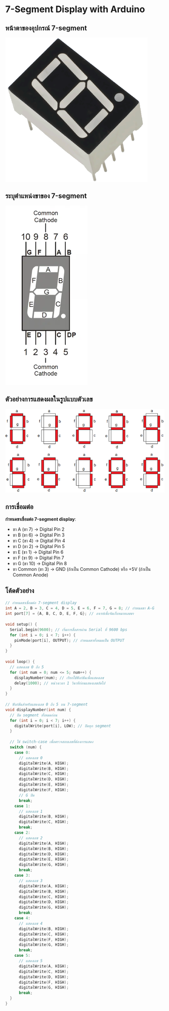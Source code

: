 # 7-Segment Display with Arduino

## หน้าตาของอุปกรณ์ 7-segment
![LED 7-Segment](files/img/hardwarebro.png)

## ระบุตำแหน่งขาของ 7-segment

![Pin Layout](files/img/7seg_withleg.png)

## ตัวอย่างการแสดงผลในรูปแบบตัวเลข
![LED 7-Segment](files/img/Seven-segment-display.png)

## การเชื่อมต่อ
**กำหนดขาเชื่อมต่อ 7-segment display**:
   - ขา A (ขา 7) → Digital Pin 2
   - ขา B (ขา 6) → Digital Pin 3
   - ขา C (ขา 4) → Digital Pin 4
   - ขา D (ขา 2) → Digital Pin 5
   - ขา E (ขา 1) → Digital Pin 6
   - ขา F (ขา 9) → Digital Pin 7
   - ขา G (ขา 10) → Digital Pin 8
   - ขา Common (ขา 3) → GND (ถ้าเป็น Common Cathode) หรือ +5V (ถ้าเป็น Common Anode)

## โค้ดตัวอย่าง

```c++
// กำหนดขาเชื่อมต่อ 7-segment display
int A = 2, B = 3, C = 4, D = 5, E = 6, F = 7, G = 8; // กำหนดขา A-G
int port[7] = {A, B, C, D, E, F, G}; // อาเรย์เพื่อจัดเก็บหมายเลขขา

void setup() {
  Serial.begin(9600); // เริ่มการสื่อสารผ่าน Serial ที่ 9600 bps
  for (int i = 0; i < 7; i++) {
    pinMode(port[i], OUTPUT); // กำหนดขาทั้งหมดเป็น OUTPUT
  }
}

void loop() {
  // แสดงเลข 0 ถึง 5
  for (int num = 0; num <= 5; num++) {
    displayNumber(num); // เรียกใช้ฟังก์ชันเพื่อแสดงเลข
    delay(1000); // หน่วงเวลา 1 วินาทีก่อนแสดงเลขถัดไป
  }
}

// ฟังก์ชันสำหรับแสดงเลข 0 ถึง 5 บน 7-segment
void displayNumber(int num) {
  // ปิด segment ทั้งหมดก่อน
  for (int i = 0; i < 7; i++) {
    digitalWrite(port[i], LOW); // ปิดทุก segment
  }

  // ใช้ switch-case เพื่อตรวจสอบเลขที่ต้องการแสดง
  switch (num) {
    case 0:
      // แสดงเลข 0
      digitalWrite(A, HIGH);
      digitalWrite(B, HIGH);
      digitalWrite(C, HIGH);
      digitalWrite(D, HIGH);
      digitalWrite(E, HIGH);
      digitalWrite(F, HIGH);
      // G ปิด
      break;
    case 1:
      // แสดงเลข 1
      digitalWrite(B, HIGH);
      digitalWrite(C, HIGH);
      break;
    case 2:
      // แสดงเลข 2
      digitalWrite(A, HIGH);
      digitalWrite(B, HIGH);
      digitalWrite(D, HIGH);
      digitalWrite(E, HIGH);
      digitalWrite(G, HIGH);
      break;
    case 3:
      // แสดงเลข 3
      digitalWrite(A, HIGH);
      digitalWrite(B, HIGH);
      digitalWrite(C, HIGH);
      digitalWrite(D, HIGH);
      digitalWrite(G, HIGH);
      break;
    case 4:
      // แสดงเลข 4
      digitalWrite(B, HIGH);
      digitalWrite(C, HIGH);
      digitalWrite(F, HIGH);
      digitalWrite(G, HIGH);
      break;
    case 5:
      // แสดงเลข 5
      digitalWrite(A, HIGH);
      digitalWrite(C, HIGH);
      digitalWrite(D, HIGH);
      digitalWrite(F, HIGH);
      digitalWrite(G, HIGH);
      break;
  }
}

```
